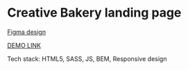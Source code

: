 # Creative Bakery landing page

[Figma design](https://www.figma.com/file/dY3izAm0Vspsmra4lQWQIP/Bakerlab-FE-students?node-id=0%3A1)

[DEMO LINK](https://kata96451.github.io/layout_creativeBakery/)

Tech stack: HTML5, SASS, JS, BEM, Responsive design
